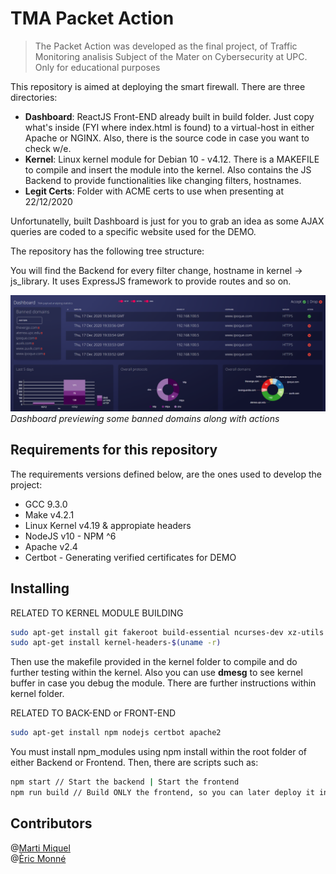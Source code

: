# TMA Packet Action
> The Packet Action was developed as the final project, of Traffic Monitoring analisis Subject of the Mater on Cybersecurity at UPC. Only for educational purposes

This repository is aimed at deploying the smart firewall. There are three directories:
- **Dashboard**: ReactJS Front-END already built in build folder. Just copy what's inside (FYI where index.html is found) to a virtual-host in either Apache or NGINX.
             Also, there is the source code in case you want to check w/e.
- **Kernel**: Linux kernel module for Debian 10 - v4.12. There is a MAKEFILE to compile and insert the module into the kernel. Also contains the JS Backend to provide
             functionalities like changing filters, hostnames.
- **Legit Certs**: Folder with ACME certs to use when presenting at 22/12/2020

Unfortunatelly, built Dashboard is just for you to grab an idea as some AJAX queries are coded to a specific website used for the DEMO.

The repository has the following tree structure:

You will find the Backend for every filter change, hostname in kernel -> js_library. It uses ExpressJS framework to provide routes and so on.

![Dashboard](dashboard/example_pictures/Dashboard_TMA.PNG)
*Dashboard previewing some banned domains along with actions*


## Requirements for this repository
The requirements versions defined below, are the ones used to develop the project:
* GCC 9.3.0
* Make v4.2.1
* Linux Kernel v4.19 & appropiate headers
* NodeJS v10 - NPM ^6
* Apache v2.4
* Certbot - Generating verified certificates for DEMO

## Installing
RELATED TO KERNEL MODULE BUILDING
```bash
sudo apt-get install git fakeroot build-essential ncurses-dev xz-utils libssl-dev bc make cmake gcc
sudo apt-get install kernel-headers-$(uname -r)
```
Then use the makefile provided in the kernel folder to compile and do further testing within the kernel. Also you can use **dmesg** to see kernel buffer in case
you debug the module. There are further instructions within kernel folder.

RELATED TO BACK-END or FRONT-END
```bash
sudo apt-get install npm nodejs certbot apache2 
```
You must install npm_modules using npm install within the root folder of either Backend or Frontend. Then, there are scripts such as:
```bash
npm start // Start the backend | Start the frontend
npm run build // Build ONLY the frontend, so you can later deploy it in APACHE or NGINX.
```

## Contributors
@[Marti Miquel](https://github.com/MartiMiquel) \
@[Èric Monné](https://github.com/orgs/TMASmartFirewall/people/xemyst)
